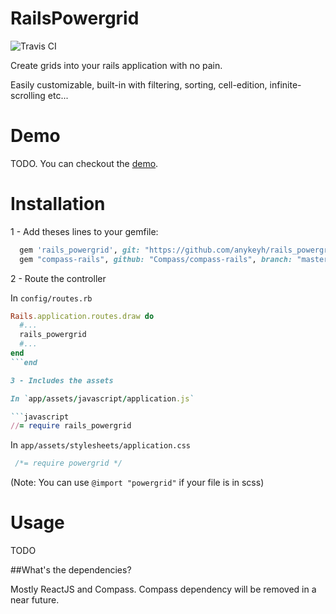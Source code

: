 # RailsPowergrid

![Travis CI](https://travis-ci.org/anykeyh/rails_powergrid.svg)

Create grids into your rails application with no pain.

Easily customizable, built-in with filtering, sorting, cell-edition, infinite-scrolling etc...


# Demo

TODO. You can checkout the [demo](https://github.com/anykeyh/demo_powergrid).

# Installation

1 - Add theses lines to your gemfile:

```ruby
  gem 'rails_powergrid', git: "https://github.com/anykeyh/rails_powergrid.git", branch: "master"
  gem "compass-rails", github: "Compass/compass-rails", branch: "master"
```

2 - Route the controller

In `config/routes.rb`

```ruby
Rails.application.routes.draw do
  #...
  rails_powergrid
  #...
end
```end

3 - Includes the assets

In `app/assets/javascript/application.js`

```javascript
//= require rails_powergrid
```

In `app/assets/stylesheets/application.css`

```css
 /*= require powergrid */
```

(Note: You can use `@import "powergrid"` if your file is in scss)

# Usage

TODO

##What's the dependencies?

Mostly ReactJS and Compass. Compass dependency will be removed in a near future.
